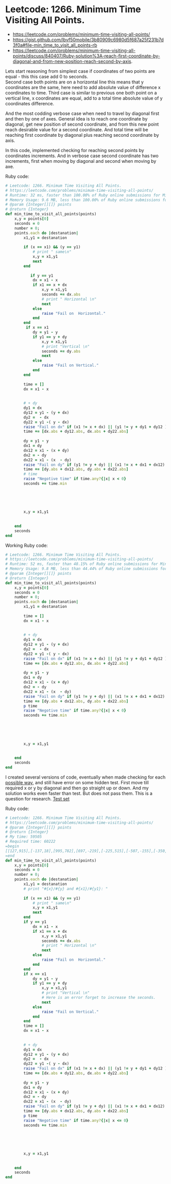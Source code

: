 # Leetcode: 1266. Minimum Time Visiting All Points.

- https://leetcode.com/problems/minimum-time-visiting-all-points/
- https://gist.github.com/lbvf50mobile/3b80909c6980d5f687a25f231b7d3f0a#file-min_time_to_visit_all_points-rb
- https://leetcode.com/problems/minimum-time-visiting-all-points/discuss/840407/Ruby-solution%3A-reach-first-coordinate-by-diagonal-and-from-new-position-reach-second-by-axis.


Lets start reasoning from simplest case if coordinates of two points are equal - this this case add 0 to seconds.  
Second case both points are on a horizontal line this means that y coordinates are the same, here need to add absolute value of difference x coordinates to time.
Third case is similar to previous one both point on a vertical line, x coordinates are equal, add to a total time absolute value of y coordinates difference.

And the most codding verbose case when need to travel by diagonal first and then by one of axes. General idea is to reach one coordinate by diagonal, get new position of second coordinate, and from this new point reach desirable value for a second coordinate. And total time will be reaching first coordinate by diagonal plus reaching second coordinate by axis.

In this code, implemented checking for reaching second points by coordinates increments. And in verbose case second coordinate has two increments, first when moving by diagonal and second when moving by axe.


Ruby code:
```Ruby
# Leetcode: 1266. Minimum Time Visiting All Points.
# https://leetcode.com/problems/minimum-time-visiting-all-points/
# Runtime: 32 ms, faster than 100.00% of Ruby online submissions for Minimum Time Visiting All Points.
# Memory Usage: 9.6 MB, less than 100.00% of Ruby online submissions for Minimum Time Visiting All Points.
# @param {Integer[][]} points
# @return {Integer}
def min_time_to_visit_all_points(points)
    x,y = points[0]
    seconds = 0
    number = 0;
    points.each do |destanation|
        x1,y1 = destanation
        
        if (x == x1) && (y == y1)
            # print " same\n"
            x,y = x1,y1
            next
        end
        
           if y == y1
            dx = x1 - x
            if x1 == x + dx
                x,y = x1,y1
                seconds += dx.abs
                # print " Horizontal \n"
                next
            else
                raise "Fail on  Horizontal."
            end
        end
         if x == x1
            dy = y1 - y
            if y1 == y + dy
                x,y = x1,y1
                # print "Vertical \n" 
                seconds += dy.abs
                next
            else
                raise "Fail on Vertical."
            end
        end
    
        time = []
        dx = x1 - x
        
        
        # + dy
        dy1 = dx
        dy12 = y1 - (y + dx)
        dy2 =  - dx
        dy22 = y1 -( y - dx)
        raise "Fail on dx" if (x1 != x + dx) || (y1 != y + dy1 + dy12 ) || (y1 != y + dy2 + dy22)
        time += [dx.abs + dy12.abs, dx.abs + dy22.abs]
        
        dy = y1 - y
        dx1 = dy
        dx12 = x1 - (x + dy)
        dx2 = - dy
        dx22 = x1 - (x  - dy)
        raise "Fail on dy" if (y1 != y + dy) || (x1 != x + dx1 + dx12) || (x1 != x + dx2 + dx22)
        time += [dy.abs + dx12.abs, dy.abs + dx22.abs]
        # time
        raise "Negotive time" if time.any?{|x| x < 0}
        seconds += time.min
        
        
        
        
        
        x,y = x1,y1
        
     
    end
    seconds
end
```


Working Ruby code:
```Ruby
# Leetcode: 1266. Minimum Time Visiting All Points.
# https://leetcode.com/problems/minimum-time-visiting-all-points/
# Runtime: 52 ms, faster than 48.15% of Ruby online submissions for Minimum Time Visiting All Points.
# Memory Usage: 9.8 MB, less than 44.44% of Ruby online submissions for Minimum Time Visiting All Points.
# @param {Integer[][]} points
# @return {Integer}
def min_time_to_visit_all_points(points)
    x,y = points[0]
    seconds = 0
    number = 0;
    points.each do |destanation|
        x1,y1 = destanation
       
        time = []
        dx = x1 - x
        
        
        # + dy
        dy1 = dx
        dy12 = y1 - (y + dx)
        dy2 =  - dx
        dy22 = y1 -( y - dx)
        raise "Fail on dx" if (x1 != x + dx) || (y1 != y + dy1 + dy12 ) || (y1 != y + dy2 + dy22)
        time += [dx.abs + dy12.abs, dx.abs + dy22.abs]
        
        dy = y1 - y
        dx1 = dy
        dx12 = x1 - (x + dy)
        dx2 = - dy
        dx22 = x1 - (x  - dy)
        raise "Fail on dy" if (y1 != y + dy) || (x1 != x + dx1 + dx12) || (x1 != x + dx2 + dx22)
        time += [dy.abs + dx12.abs, dy.abs + dx22.abs]
        p time
        raise "Negotive time" if time.any?{|x| x < 0}
        seconds += time.min
        
        
        
        
        
        x,y = x1,y1
        
     
    end
    seconds
end
```


I created several versions of code, eventually when made checking for each [possible way](https://gist.github.com/lbvf50mobile/3b80909c6980d5f687a25f231b7d3f0a#file-add_total_possible_checks-rb-L1), and still have error on some hidden test. First move till required x or y by diagonal and then go straight up or down. And my solution works even faster than test. But does not pass them. This is a question for research.  [Test set](https://gist.github.com/lbvf50mobile/3b80909c6980d5f687a25f231b7d3f0a#gistcomment-3449404)

Ruby code:
```Ruby
# Leetcode: 1266. Minimum Time Visiting All Points.
# https://leetcode.com/problems/minimum-time-visiting-all-points/
# @param {Integer[][]} points
# @return {Integer}
# My time: 59505
# Required time: 60222
=begin
[[127,915],[-137,18],[995,782],[697,-219],[-225,515],[-507,-155],[-350,756],[-170,242],[-738,359],[596,-642],[-491,175],[-41,813],[-339,135],[55,-381],[459,360],[-252,547],[-228,718],[538,198],[115,677],[190,-883],[-88,42],[358,-840],[-140,76],[-395,770],[-273,-186],[-227,-262],[822,-74],[-126,432],[492,695],[434,-799],[-269,614],[348,-666],[741,875],[909,490],[601,840],[-563,942],[849,523],[809,-263],[809,454],[482,26],[-295,636],[-162,-384],[813,-524],[-863,-58],[798,-351],[-123,78],[-410,-777],[-928,-938],[-78,792],[289,-434],[-513,37],[-615,377],[655,593],[491,182],[-594,-536],[367,-130],[-888,-491],[958,-566],[466,967],[280,166],[-856,-233],[-304,194],[-479,722],[877,610],[-599,-68],[-430,-249]]
=end
def min_time_to_visit_all_points(points)
    x,y = points[0]
    seconds = 0
    number = 0;
    points.each do |destanation|
        x1,y1 = destanation
        # print "#{x}/#{y} and #{x1}/#{y1}: "
        
        if (x == x1) && (y == y1)
            # print " same\n"
            x,y = x1,y1
            next
        end
        if y == y1
            dx = x1 - x
            if x1 == x + dx
                x,y = x1,y1
                seconds += dx.abs
                # print " Horizontal \n"
                next
            else
                raise "Fail on  Horizontal."
            end
        end
        if x == x1
            dy = y1 - y
            if y1 == y + dy
                x,y = x1,y1
                # print "Vertical \n" 
                # Here is an error forget to increase the seconds.
                next
            else
                raise "Fail on Vertical."
            end
        end
        time = []
        dx = x1 - x
        
        
        # + dy
        dy1 = dx
        dy12 = y1 - (y + dx)
        dy2 =  - dx
        dy22 = y1 -( y - dx)
        raise "Fail on dx" if (x1 != x + dx) || (y1 != y + dy1 + dy12 ) || (y1 != y + dy2 + dy22)
        time += [dx.abs + dy12.abs, dx.abs + dy22.abs]
        
        dy = y1 - y
        dx1 = dy
        dx12 = x1 - (x + dy)
        dx2 = - dy
        dx22 = x1 - (x  - dy)
        raise "Fail on dy" if (y1 != y + dy) || (x1 != x + dx1 + dx12) || (x1 != x + dx2 + dx22)
        time += [dy.abs + dx12.abs, dy.abs + dx22.abs]
        p time
        raise "Negotive time" if time.any?{|x| x <= 0}
        seconds += time.min
        
        
        
        
        
        x,y = x1,y1
        
     
    end
    seconds
end
```